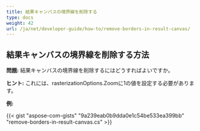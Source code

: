 ```yaml
---
title: 結果キャンバスの境界線を削除する
type: docs
weight: 42
url: /ja/net/developer-guide/how-to/remove-borders-in-result-canvas/
---
```


## **結果キャンバスの境界線を削除する方法**

**問題:** 結果キャンバスの境界線を削除するにはどうすればよいですか。

**ヒント:** これには、rasterizationOptions.Zoomに1の値を設定する必要があります。

**例:**

{{< gist "aspose-com-gists" "9a239eab0b9dda0e1c54be533ea399bb" "remove-borders-in-result-canvas.cs" >}}
